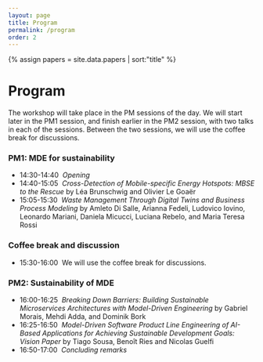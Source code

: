 ```yaml
---
layout: page
title: Program
permalink: /program
order: 2
---
```


{% assign papers = site.data.papers | sort:"title" %}

<h1>Program</h1>

The workshop will take place in the PM sessions of the day. We will start later in the PM1 session, and finish earlier in the PM2 session, with two talks in each of the sessions. Between the two sessions, we will use the coffee break for discussions.

<h3>PM1: MDE for sustainability</h3>
<ul>
    <li>14:30-14:40&nbsp;&nbsp;<i>Opening</i></li>
    <li>14:40-15:05&nbsp;&nbsp;<i>Cross-Detection of Mobile-specific Energy Hotspots: MBSE to the Rescue</i> by Léa Brunschwig and Olivier Le Goaër</li>
    <li>15:05-15:30&nbsp;&nbsp;<i>Waste Management Through Digital Twins and Business Process Modeling</i> by Amleto Di Salle, Arianna Fedeli, Ludovico Iovino, Leonardo Mariani, Daniela Micucci, Luciana Rebelo, and Maria Teresa Rossi</li>
</ul>

<h3>Coffee break and discussion</h3>
<ul>
    <li>15:30-16:00&nbsp;&nbsp;We will use the coffee break for discussions.</li>
</ul>

<h3>PM2: Sustainability of MDE</h3>
<ul>
    <li>16:00-16:25&nbsp;&nbsp;<i>Breaking Down Barriers: Building Sustainable Microservices Architectures with Model-Driven Engineering</i> by Gabriel Morais, Mehdi Adda, and Dominik Bork</li>
    <li>16:25-16:50&nbsp;&nbsp;<i>Model-Driven Software Product Line Engineering of AI-Based Applications for Achieving Sustainable Development Goals: Vision Paper</i> by Tiago Sousa, Benoît Ries and Nicolas Guelfi</li>
    <li>16:50-17:00&nbsp;&nbsp;<i>Concluding remarks</i></li>
</ul>
